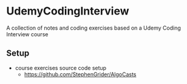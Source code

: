 # UdemyCodingInterview
A collection of notes and coding exercises based on a Udemy Coding Interview course

## Setup
* course exercises source code setup
  - https://github.com/StephenGrider/AlgoCasts
